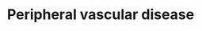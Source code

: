 ---
area: Clinical Skills
category: 3.12 Cardiovascular Health
title: Peripheral vascular disease
description: Ethel talks to Dr Birrell
audio: /assets/audio/Doctor - Ethel - Peripheral Vascular Disease - MQ.mp3
article: 
www: realgeneralpractice.co.uk
keywords: Peripheral vascular disease
youtube:
patient-script: /assets/publication/Ethel - Patient.pdf
doctors-note: /assets/publication/Ethel - Doctor.pdf
findings: /assets/publication/Ethel - examination findings.pdf
lejog: /assets/publication/LEJOG.pdf
doctors-word: /assets/publication/Ethel - mapping the doctor's words.pdf
transcription: /assets/publication/Ethel - transcription.pdf
--- 